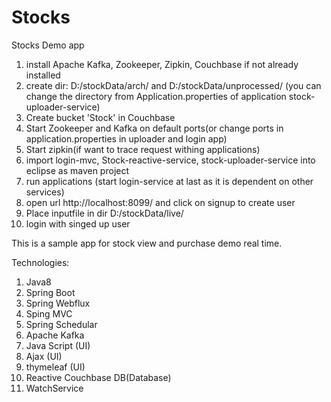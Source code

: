 # Stocks
Stocks Demo app

1) install Apache Kafka, Zookeeper, Zipkin, Couchbase if not already installed
2) create dir: D:/stockData/arch/ and D:/stockData/unprocessed/ (you can change the directory from Application.properties of application stock-uploader-service)
3) Create bucket 'Stock' in Couchbase 
4) Start Zookeeper and Kafka on default ports(or change ports in application.properties in uploader and login app)
5) Start zipkin(if want to trace request withing applications)
6) import login-mvc, Stock-reactive-service, stock-uploader-service into eclipse as maven project
7) run applications (start login-service at last as it is dependent on other services)
8) open url http://localhost:8099/ and click on signup to create user
9) Place inputfile in dir D:/stockData/live/ 
10) login with singed up user



This is a sample app for stock view and purchase demo real time.

Technologies:
1. Java8
2. Spring Boot
3. Spring Webflux
4. Sping MVC
5. Spring Schedular 
6. Apache Kafka
7. Java Script (UI)
8. Ajax (UI)
9. thymeleaf (UI)
10. Reactive Couchbase DB(Database)
11. WatchService
